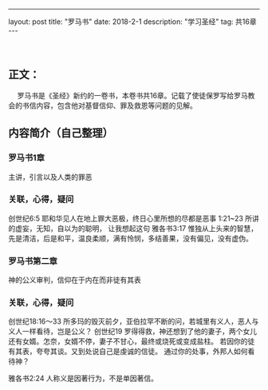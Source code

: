 ---
layout: post
title: "罗马书"
date: 2018-2-1 
description: "学习圣经"
tag: 共16章
---   

　

## 正文：
　
 罗马书是《圣经》新约的一卷书，本卷书共16章。记载了使徒保罗写给罗马教会的书信内容，包含他对基督信仰、罪及救恩等问题的见解。

 
## 内容简介（自己整理） 

### 罗马书1章         

主讲，引言以及人类的罪恶

### 关联，心得，疑问
创世纪6:5 
耶和华见人在地上罪大恶极，终日心里所想的尽都是恶事
1:21~23 所讲的虚妄，无知，自以为的聪明，
让我想起这句
雅各书3:17
惟独从上头来的智慧，先是清洁，后是和平，温良柔顺，满有怜悯，多结善果，没有偏见，没有虚伪。
                                               

### 罗马书第二章
神的公义审判，信仰在于内在而非徒有其表
### 关联，心得，疑问　
创世纪18:16～33 所多玛的毁灭前夕，亚伯拉罕不断的问，若城里有义人，恶人与义人一样看待，岂是公义？
创世纪19 罗得得救，神还想到了他的妻子，两个女儿还有女婿。怎奈，女婿不停，妻子不甘心，最终或烧死或变成盐柱。
若因你的徒有其表，夸夸其谈。又到处说自己是虔诚的信徒。
通过你的处事，外邦人如何看待神？

雅各书2:24
人称义是因著行为，不是单因著信。

	

